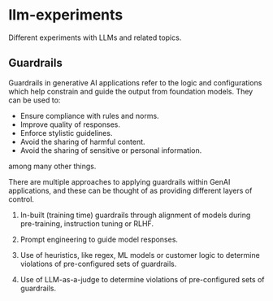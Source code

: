 # llm-experiments
Different experiments with LLMs and related topics.

## Guardrails
Guardrails in generative AI applications refer to the logic and configurations which help constrain and guide the output from foundation models.
They can be used to:

- Ensure compliance with rules and norms.
- Improve quality of responses.
- Enforce stylistic guidelines.
- Avoid the sharing of harmful content.
- Avoid the sharing of sensitive or personal information.

among many other things.

There are multiple approaches to applying guardrails within GenAI applications, and these can be thought of as providing different layers of control.

1. In-built (training time) guardrails through alignment of models during pre-training, instruction tuning or RLHF.

2. Prompt engineering to guide model responses.

3. Use of heuristics, like regex, ML models or customer logic to determine violations of pre-configured sets of guardrails. 

4. Use of LLM-as-a-judge to determine violations of pre-configured sets of guardrails.     


##
